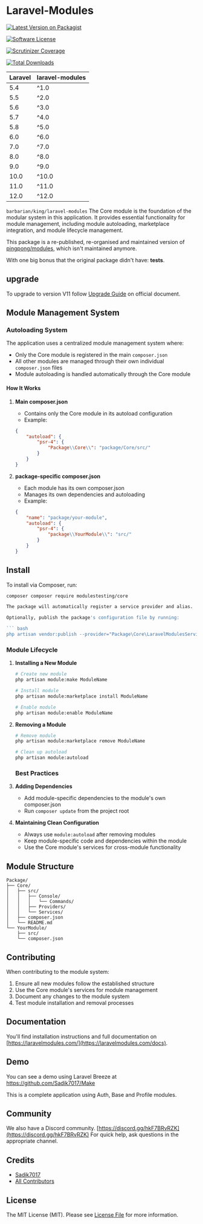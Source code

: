 # Laravel-Modules

[![Latest Version on Packagist](https://img.shields.io/packagist/v/nwidart/laravel-modules.svg?style=flat-square)](https://packagist.org/packages/nwidart/laravel-modules)

[![Software License](https://img.shields.io/badge/license-MIT-brightgreen.svg?style=flat-square)](LICENSE.md)

[![Scrutinizer Coverage](https://img.shields.io/scrutinizer/coverage/g/nWidart/laravel-modules.svg?maxAge=86400&style=flat-square)](https://scrutinizer-ci.com/g/nWidart/laravel-modules/?branch=master)

[![Total Downloads](https://img.shields.io/packagist/dt/nwidart/laravel-modules.svg?style=flat-square)](https://packagist.org/packages/nwidart/laravel-modules)


| **Laravel** | **laravel-modules** |
|-------------|---------------------|
| 5.4         | ^1.0                |
| 5.5         | ^2.0                |
| 5.6         | ^3.0                |
| 5.7         | ^4.0                |
| 5.8         | ^5.0                |
| 6.0         | ^6.0                |
| 7.0         | ^7.0                |
| 8.0         | ^8.0                |
| 9.0         | ^9.0                |
| 10.0        | ^10.0               |
| 11.0        | ^11.0               |
| 12.0        | ^12.0               |



`barbarian/king/laravel-modules` The Core module is the foundation of the modular system in this application. It provides essential functionality for module management, including module autoloading, marketplace integration, and module lifecycle management.

This package is a re-published, re-organised and maintained version of [pingpong/modules](https://github.com/Sadik7017/Make), which isn't maintained anymore.

With one big bonus that the original package didn't have: **tests**.

## upgrade
To upgrade to version V11 follow [Upgrade Guide](https://laravelmodules.com/docs/v11/upgrade) on official document.

## Module Management System


### Autoloading System

The application uses a centralized module management system where:
- Only the Core module is registered in the main `composer.json`
- All other modules are managed through their own individual `composer.json` files
- Module autoloading is handled automatically through the Core module

#### How It Works

1. **Main composer.json**
   - Contains only the Core module in its autoload configuration
   - Example:
   ```json
   {
       "autoload": {
           "psr-4": {
               "Package\\Core\\": "package/Core/src/"
           }
       }
   }
   ```

2. **package-specific composer.json**
   - Each module has its own composer.json
   - Manages its own dependencies and autoloading
   - Example:
   ```json
   {
       "name": "package/your-module",
       "autoload": {
           "psr-4": {
               "package\\YourModule\\": "src/"
           }
       }
   }
   ```


## Install

To install via Composer, run:

``` bash
composer composer require modulestesting/core

The package will automatically register a service provider and alias.

Optionally, publish the package's configuration file by running:

``` bash
php artisan vendor:publish --provider="Package\Core\LaravelModulesServiceProvider"
```



### Module Lifecycle

1. **Installing a New Module**
   ```bash
   # Create new module
   php artisan module:make ModuleName
   
   # Install module
   php artisan module:marketplace install ModuleName
   
   # Enable module
   php artisan module:enable ModuleName
   
   ```

2. **Removing a Module**
   ```bash
   # Remove module
   php artisan module:marketplace remove ModuleName
   
   # Clean up autoload
   php artisan module:autoload
   ```


   ### Best Practices

1. **Adding Dependencies**
   - Add module-specific dependencies to the module's own composer.json
   - Run `composer update` from the project root

2. **Maintaining Clean Configuration**
   - Always use `module:autoload` after removing modules
   - Keep module-specific code and dependencies within the module
   - Use the Core module's services for cross-module functionality

## Module Structure

```
Package/
├── Core/
│   ├── src/
│   │   ├── Console/
│   │   │   └── Commands/
│   │   ├── Providers/
│   │   └── Services/
│   ├── composer.json
│   └── README.md
└── YourModule/
    ├── src/
    └── composer.json
```

## Contributing

When contributing to the module system:
1. Ensure all new modules follow the established structure
2. Use the Core module's services for module management
3. Document any changes to the module system
4. Test module installation and removal processes 


## Documentation

You'll find installation instructions and full documentation on [https://laravelmodules.com/](https://laravelmodules.com/docs).

## Demo

You can see a demo using Laravel Breeze at https://github.com/Sadik7017/Make

This is a complete application using Auth, Base and Profile modules.

## Community

We also have a Discord community. [https://discord.gg/hkF7BRvRZK](https://discord.gg/hkF7BRvRZK) For quick help, ask questions in the appropriate channel.

## Credits

- [Sadik7017](https://github.com/Sadik7017)
- [All Contributors](../../contributors)

## License

The MIT License (MIT). Please see [License File](LICENSE.md) for more information.













